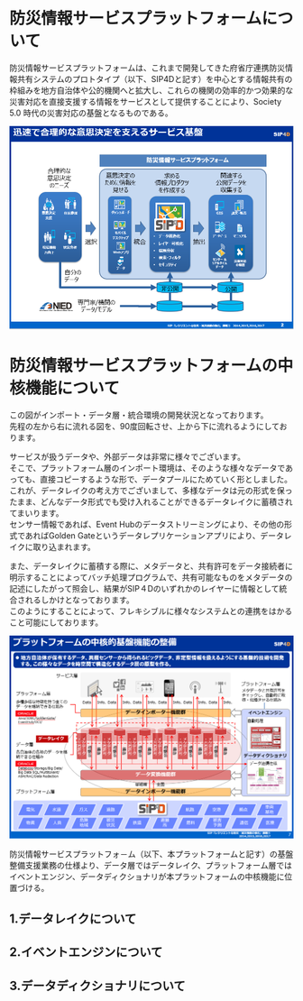 # 防災情報サービスプラットフォームについて

防災情報サービスプラットフォームは、これまで開発してきた府省庁連携防災情報共有システムのプロトタイプ（以下、SIP4Dと記す）を中心とする情報共有の枠組みを地方自治体や公的機関へと拡大し、これらの機関の効率的かつ効果的な災害対応を直接支援する情報をサービスとして提供することにより、Society 5.0 時代の災害対応の基盤となるものである。

![SPF Image](./SPF_Main2.png)


# 防災情報サービスプラットフォームの中核機能について

この図がインポート・データ層・統合環境の開発状況となっております。  
先程の左から右に流れる図を、90度回転させ、上から下に流れるようにしております。  

サービスが扱うデータや、外部データは非常に様々でございます。  
そこで、プラットフォーム層のインポート環境は、そのような様々なデータであっても、直接コピーするような形で、データプールにためていく形としました。  
これが、データレイクの考え方でございまして、多様なデータは元の形式を保ったまま、どんなデータ形式でも受け入れることができるデータレイクに蓄積されてまいります。  
センサー情報であれば、Event Hubのデータストリーミングにより、その他の形式であればGolden Gateというデータレプリケーションアプリにより、データレイクに取り込まれます。  

また、データレイクに蓄積する際に、メタデータと、共有許可をデータ接続者に明示することによってバッチ処理プログラムで、共有可能なものをメタデータの記述にしたがって照会し、結果がSIP４Dのいずれかのレイヤーに情報として統合されるしかけとなっております。  
このようにすることによって、フレキシブルに様々なシステムとの連携をはかること可能にしております。  

![SPF Main_Func_Image](./SPF_Main3.png)

防災情報サービスプラットフォ－ム（以下、本プラットフォームと記す）の基盤整備支援業務の仕様より、データ層ではデータレイク、プラットフォーム層ではイベントエンジン、データディクショナリが本プラットフォームの中核機能に位置づける。

## 1.データレイクについて
## 2.イベントエンジンについて
## 3.データディクショナリについて
